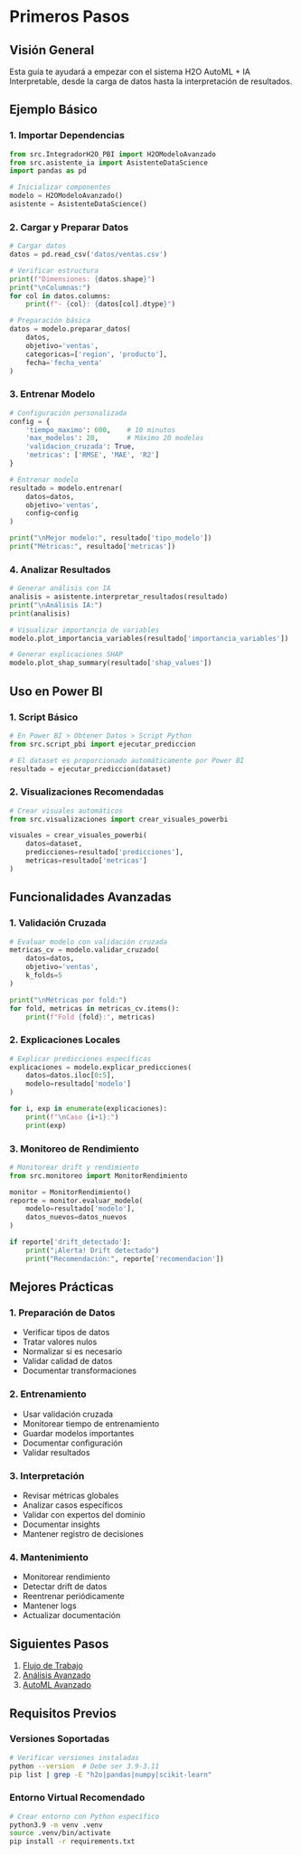 # Primeros Pasos

## Visión General
Esta guía te ayudará a empezar con el sistema H2O AutoML + IA Interpretable, desde la carga de datos hasta la interpretación de resultados.

## Ejemplo Básico

### 1. Importar Dependencias
```python
from src.IntegradorH2O_PBI import H2OModeloAvanzado
from src.asistente_ia import AsistenteDataScience
import pandas as pd

# Inicializar componentes
modelo = H2OModeloAvanzado()
asistente = AsistenteDataScience()
```

### 2. Cargar y Preparar Datos
```python
# Cargar datos
datos = pd.read_csv('datos/ventas.csv')

# Verificar estructura
print(f"Dimensiones: {datos.shape}")
print("\nColumnas:")
for col in datos.columns:
    print(f"- {col}: {datos[col].dtype}")

# Preparación básica
datos = modelo.preparar_datos(
    datos,
    objetivo='ventas',
    categoricas=['region', 'producto'],
    fecha='fecha_venta'
)
```

### 3. Entrenar Modelo
```python
# Configuración personalizada
config = {
    'tiempo_maximo': 600,    # 10 minutos
    'max_modelos': 20,       # Máximo 20 modelos
    'validacion_cruzada': True,
    'metricas': ['RMSE', 'MAE', 'R2']
}

# Entrenar modelo
resultado = modelo.entrenar(
    datos=datos,
    objetivo='ventas',
    config=config
)

print("\nMejor modelo:", resultado['tipo_modelo'])
print("Métricas:", resultado['metricas'])
```

### 4. Analizar Resultados
```python
# Generar análisis con IA
analisis = asistente.interpretar_resultados(resultado)
print("\nAnálisis IA:")
print(analisis)

# Visualizar importancia de variables
modelo.plot_importancia_variables(resultado['importancia_variables'])

# Generar explicaciones SHAP
modelo.plot_shap_summary(resultado['shap_values'])
```

## Uso en Power BI

### 1. Script Básico
```python
# En Power BI > Obtener Datos > Script Python
from src.script_pbi import ejecutar_prediccion

# El dataset es proporcionado automáticamente por Power BI
resultado = ejecutar_prediccion(dataset)
```

### 2. Visualizaciones Recomendadas
```python
# Crear visuales automáticos
from src.visualizaciones import crear_visuales_powerbi

visuales = crear_visuales_powerbi(
    datos=dataset,
    predicciones=resultado['predicciones'],
    metricas=resultado['metricas']
)
```

## Funcionalidades Avanzadas

### 1. Validación Cruzada
```python
# Evaluar modelo con validación cruzada
metricas_cv = modelo.validar_cruzado(
    datos=datos,
    objetivo='ventas',
    k_folds=5
)

print("\nMétricas por fold:")
for fold, metricas in metricas_cv.items():
    print(f"Fold {fold}:", metricas)
```

### 2. Explicaciones Locales
```python
# Explicar predicciones específicas
explicaciones = modelo.explicar_predicciones(
    datos=datos.iloc[0:5],
    modelo=resultado['modelo']
)

for i, exp in enumerate(explicaciones):
    print(f"\nCaso {i+1}:")
    print(exp)
```

### 3. Monitoreo de Rendimiento
```python
# Monitorear drift y rendimiento
from src.monitoreo import MonitorRendimiento

monitor = MonitorRendimiento()
reporte = monitor.evaluar_modelo(
    modelo=resultado['modelo'],
    datos_nuevos=datos_nuevos
)

if reporte['drift_detectado']:
    print("¡Alerta! Drift detectado")
    print("Recomendación:", reporte['recomendacion'])
```

## Mejores Prácticas

### 1. Preparación de Datos
- Verificar tipos de datos
- Tratar valores nulos
- Normalizar si es necesario
- Validar calidad de datos
- Documentar transformaciones

### 2. Entrenamiento
- Usar validación cruzada
- Monitorear tiempo de entrenamiento
- Guardar modelos importantes
- Documentar configuración
- Validar resultados

### 3. Interpretación
- Revisar métricas globales
- Analizar casos específicos
- Validar con expertos del dominio
- Documentar insights
- Mantener registro de decisiones

### 4. Mantenimiento
- Monitorear rendimiento
- Detectar drift de datos
- Reentrenar periódicamente
- Mantener logs
- Actualizar documentación

## Siguientes Pasos
1. [Flujo de Trabajo](04-flujo-trabajo.md)
2. [Análisis Avanzado](05-analisis.md)
3. [AutoML Avanzado](06-automl-avanzado.md)

## Requisitos Previos

### Versiones Soportadas
```bash
# Verificar versiones instaladas
python --version  # Debe ser 3.9-3.11
pip list | grep -E "h2o|pandas|numpy|scikit-learn"
```

### Entorno Virtual Recomendado
```bash
# Crear entorno con Python específico
python3.9 -m venv .venv
source .venv/bin/activate
pip install -r requirements.txt
``` 